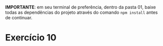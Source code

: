 **IMPORTANTE**: em seu terminal de preferência, dentro da pasta 01, baixe todas as dependências do projeto através do comando `npm install` antes de continuar.

# Exercício 10